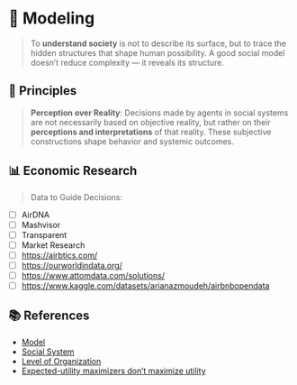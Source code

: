 # 🧠 Modeling

> To **understand society** is not to describe its surface, but to trace the hidden structures that shape human possibility. A good social model doesn’t reduce complexity — it reveals its structure.

## 📌 Principles

> **Perception over Reality**: Decisions made by agents in social systems are not necessarily based on objective reality, but rather on their **perceptions and interpretations** of that reality. These subjective constructions shape behavior and systemic outcomes.

## 📊 Economic Research

> Data to Guide Decisions:

- [ ] AirDNA
- [ ]  Mashvisor
- [ ]  Transparent
- [ ]  Market Research
- [ ]  https://airbtics.com/
- [ ]  https://ourworldindata.org/
- [ ]  https://www.attomdata.com/solutions/
- [ ]  https://www.kaggle.com/datasets/arianazmoudeh/airbnbopendata

## 📚 References

- [Model](https://righteous-guardian-68f.notion.site/Model-1b1c0f5171ec807192cad4c8bdbc9b88?pvs=4)
- [Social System](https://en.wikipedia.org/wiki/Social_system)
- [Level of Organization](https://righteous-guardian-68f.notion.site/Level-of-Organization-1ebc0f5171ec80dd9100ec305664c2d3?pvs=4)
- [Expected-utility maximizers don’t maximize utility](https://ergodicityeconomics.com/2025/05/28/expected-utility-maximizers-dont-maximize-utility/)
